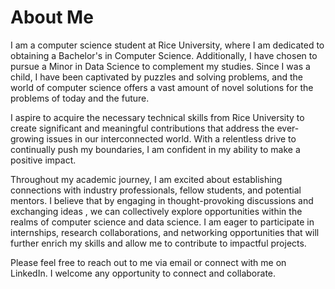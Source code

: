 # About Me

I am a computer science student at Rice University, where I am dedicated to
obtaining a Bachelor's in Computer Science. Additionally, I have chosen to
pursue a Minor in Data Science to complement my studies. Since I was a child,
I have been captivated by puzzles and solving problems, and the world of
computer science offers a vast amount of novel solutions for the problems of
today and the future.

I aspire to acquire the necessary technical skills from Rice University to
create significant and meaningful contributions that address the ever-growing
issues in our interconnected world. With a relentless drive to continually
push my boundaries, I am confident in my ability to make a positive impact.

Throughout my academic journey, I am excited about establishing connections
with industry professionals, fellow students, and potential mentors. I
believe that by engaging in thought-provoking discussions and exchanging ideas
, we can collectively explore opportunities within the realms of computer
science and data science. I am eager to participate in internships, research
collaborations, and networking opportunities that will further enrich my
skills and allow me to contribute to impactful projects.

Please feel free to reach out to me via email or connect with me on LinkedIn.
I welcome any opportunity to connect and collaborate.
